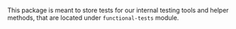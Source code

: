 This package is meant to store tests for our internal testing tools and helper methods, 
that are located under `functional-tests` module.